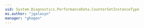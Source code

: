 ```yaml
---
uid: System.Diagnostics.PerformanceData.CounterSetInstanceType
ms.author: "jgalasyn"
manager: "ghogen"
---
```

